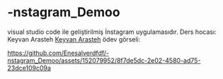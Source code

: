 # -nstagram_Demoo
visual studio code ile geliştirilmiş İnstagram uygulamasıdır.
Ders hocası: Keyvan Arasteh
[Keyvan Arasteh](https://github.com/keyvanarasteh)
ödev görseli:





https://github.com/Enesalverdfdf/-nstagram_Demoo/assets/152079952/8f7de5dc-2e02-4580-ad75-23dce109c09a

